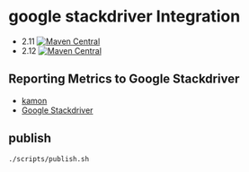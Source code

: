 google stackdriver Integration
==========================

- 2.11 [![Maven Central](https://maven-badges.herokuapp.com/maven-central/com.github.uryyyyyyy/kamon-stackdriver_2.11/badge.svg)](https://maven-badges.herokuapp.com/maven-central/com.github.uryyyyyyy/kamon-stackdriver_2.11)
- 2.12 [![Maven Central](https://maven-badges.herokuapp.com/maven-central/com.github.uryyyyyyy/kamon-stackdriver_2.12/badge.svg)](https://maven-badges.herokuapp.com/maven-central/com.github.uryyyyyyy/kamon-stackdriver_2.12)

## Reporting Metrics to Google Stackdriver

- [kamon](http://kamon.io/documentation/get-started/)
- [Google Stackdriver](https://cloud.google.com/stackdriver/)

## publish

```
./scripts/publish.sh
```